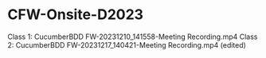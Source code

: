 # CFW-Onsite-D2023
Class 1: CucumberBDD FW-20231210_141558-Meeting Recording.mp4
Class 2: CucumberBDD FW-20231217_140421-Meeting Recording.mp4 (edited) 



